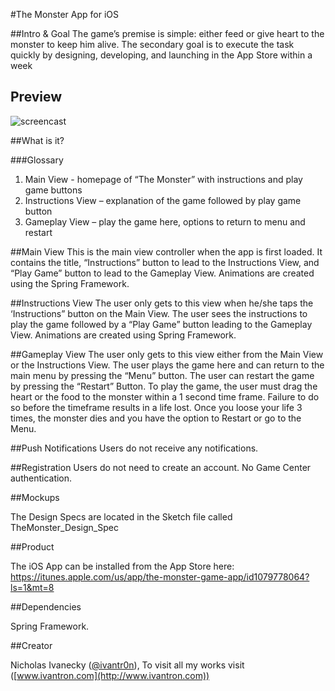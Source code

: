 #The Monster App for iOS

##Intro & Goal
The game’s premise is simple: either feed or give heart to the monster to keep him alive. The secondary goal is to execute the task quickly by designing, developing, and launching in the App Store within a week

## Preview
![screencast](http://g.recordit.co/kFM9lqwUdA.gif)

##What is it?

###Glossary
1.	Main View - homepage of “The Monster” with instructions and play game buttons
2.	Instructions View – explanation of the game followed by play game button
3.	Gameplay View – play the game here, options to return to menu and restart

##Main View
This is the main view controller when the app is first loaded. It contains the title, “Instructions” button to lead to the Instructions View, and “Play Game” button to lead to the Gameplay View. Animations are created using the Spring Framework.

##Instructions View
The user only gets to this view when he/she taps the ‘Instructions” button on the Main View. The user sees the instructions to play the game followed by a “Play Game” button leading to the Gameplay View. Animations are created using Spring Framework. 

##Gameplay View
The user only gets to this view either from the Main View or the Instructions View. The user plays the game here and can return to the main menu by pressing the “Menu” button. The user can restart the game by pressing the “Restart” Button. To play the game, the user must drag the heart or the food to the monster within a 1 second time frame. Failure to do so before the timeframe results in a life lost. Once you loose your life 3 times, the monster dies and you have the option to Restart or go to the Menu.

##Push Notifications
Users do not receive any notifications.

##Registration
Users do not need to create an account. No Game Center authentication. 

##Mockups

The Design Specs are located in the Sketch file called TheMonster_Design_Spec

##Product

The iOS App can be installed from the App Store here:
https://itunes.apple.com/us/app/the-monster-game-app/id1079778064?ls=1&mt=8

##Dependencies

Spring Framework.

##Creator

Nicholas Ivanecky ([@ivantr0n](http://twitter.com/ivantr0n)), To visit all my works visit ([www.ivantron.com](http://www.ivantron.com))


